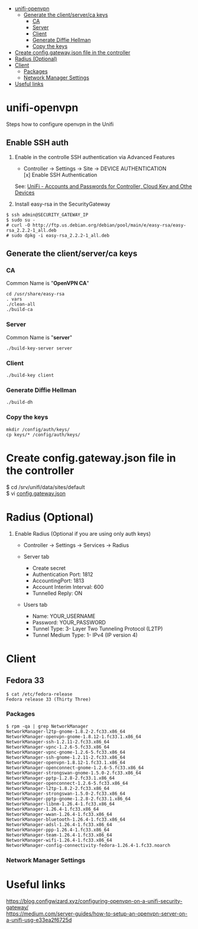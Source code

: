 - [unifi-openvpn](#unifi-openvpn)
  * [Generate the client/server/ca keys](#generate-the-client-server-ca-keys)
    + [CA](#ca)
    + [Server](#server)
    + [Client](#client)
    + [Generate Diffie Hellman](#generate-diffie-hellman)
    + [Copy the keys](#copy-the-keys)
- [Create config.gateway.json file in the controller](#create-configgatewayjson-file-in-the-controller)
- [Radius (Optional)](#radius--optional-)
- [Client](#client-1)
  * [Packages](#packages)
  * [Network Manager Settings](#network-manager-settings)
- [Useful links](#useful-links)

# unifi-openvpn
Steps how to configure openvpn in the Unifi

## Enable SSH auth
1) Enable in the controlle SSH authentication via Advanced Features
    - Controller -> Settings -> Site -> DEVICE AUTHENTICATION  
      [x] Enable SSH Authentication

   See: [UniFi - Accounts and Passwords for Controller, Cloud Key and Othe Devices](https://help.ui.com/hc/en-us/articles/204909374-UniFi-Accounts-and-Passwords-for-Controller-Cloud-Key-and-Other-Devices)

2) Install easy-rsa in the SecurityGateway
```
$ ssh admin@SECURITY_GATEWAY_IP
$ sudo su -
# curl -O http://ftp.us.debian.org/debian/pool/main/e/easy-rsa/easy-rsa_2.2.2-1_all.deb
# sudo dpkg -i easy-rsa_2.2.2-1_all.deb
```

## Generate the client/server/ca keys
### CA
Common Name is "**OpenVPN CA**"
```
cd /usr/share/easy-rsa
. vars
./clean-all
./build-ca
```

### Server
Common Name is "**server**"
```
./build-key-server server
```

### Client
```
./build-key client
```
### Generate Diffie Hellman
```
./build-dh
```

### Copy the keys
```
mkdir /config/auth/keys/
cp keys/* /config/auth/keys/
```

# Create config.gateway.json file in the controller
$ cd /srv/unifi/data/sites/default  
$ vi [config.gateway.json](https://github.com/dougsland/unifi-openvpn/blob/main/CONTROLLER/srv/unifi/data/sites/default/config.gateway.json)

# Radius (Optional)

1) Enable Radius (Optional if you are using only auth keys)

   - Controller -> Settings -> Services -> Radius 

   - Server tab
     - Create secret
     - Authentication Port: 1812
     - AccountingPort: 1813
     - Account Interim Interval: 600
     - Tunnelled Reply: ON

   - Users tab
     - Name: YOUR_USERNAME
     - Password: YOUR_PASSWORD
     - Tunnel Type: 3- Layer Two Tunneling Protocol (L2TP)
     - Tunnel Medium Type: 1- IPv4 (IP version 4)


# Client
## Fedora 33

```
$ cat /etc/fedora-release 
Fedora release 33 (Thirty Three)
```
### Packages
```
$ rpm -qa | grep NetworkManager
NetworkManager-l2tp-gnome-1.8.2-2.fc33.x86_64
NetworkManager-openvpn-gnome-1.8.12-1.fc33.1.x86_64
NetworkManager-ssh-1.2.11-2.fc33.x86_64
NetworkManager-vpnc-1.2.6-5.fc33.x86_64
NetworkManager-vpnc-gnome-1.2.6-5.fc33.x86_64
NetworkManager-ssh-gnome-1.2.11-2.fc33.x86_64
NetworkManager-openvpn-1.8.12-1.fc33.1.x86_64
NetworkManager-openconnect-gnome-1.2.6-5.fc33.x86_64
NetworkManager-strongswan-gnome-1.5.0-2.fc33.x86_64
NetworkManager-pptp-1.2.8-2.fc33.1.x86_64
NetworkManager-openconnect-1.2.6-5.fc33.x86_64
NetworkManager-l2tp-1.8.2-2.fc33.x86_64
NetworkManager-strongswan-1.5.0-2.fc33.x86_64
NetworkManager-pptp-gnome-1.2.8-2.fc33.1.x86_64
NetworkManager-libnm-1.26.4-1.fc33.x86_64
NetworkManager-1.26.4-1.fc33.x86_64
NetworkManager-wwan-1.26.4-1.fc33.x86_64
NetworkManager-bluetooth-1.26.4-1.fc33.x86_64
NetworkManager-adsl-1.26.4-1.fc33.x86_64
NetworkManager-ppp-1.26.4-1.fc33.x86_64
NetworkManager-team-1.26.4-1.fc33.x86_64
NetworkManager-wifi-1.26.4-1.fc33.x86_64
NetworkManager-config-connectivity-fedora-1.26.4-1.fc33.noarch
```

### Network Manager Settings

# Useful links
https://blog.configwizard.xyz/configuring-openvpn-on-a-unifi-security-gateway/  
https://medium.com/server-guides/how-to-setup-an-openvpn-server-on-a-unifi-usg-e33ea2f6725d
